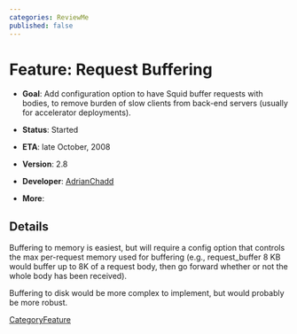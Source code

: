 ```yaml
---
categories: ReviewMe
published: false
---
```

# Feature: Request Buffering

  - **Goal**: Add configuration option to have Squid buffer requests
    with bodies, to remove burden of slow clients from back-end servers
    (usually for accelerator deployments).

  - **Status**: Started

  - **ETA**: late October, 2008

  - **Version**: 2.8

  - **Developer**:
    [AdrianChadd](/AdrianChadd)

  - **More**:

## Details

Buffering to memory is easiest, but will require a config option that
controls the max per-request memory used for buffering (e.g.,
request_buffer 8 KB would buffer up to 8K of a request body, then go
forward whether or not the whole body has been received).

Buffering to disk would be more complex to implement, but would probably
be more robust.

[CategoryFeature](/CategoryFeature)
